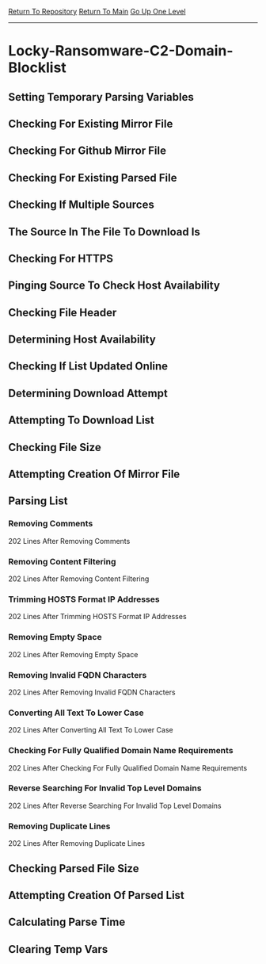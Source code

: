 [Return To Repository](https://github.com/deathbybandaid/piholeparser/)
[Return To Main](https://github.com/deathbybandaid/piholeparser/blob/master/RecentRunLogs/Mainlog.md)
[Go Up One Level](https://github.com/deathbybandaid/piholeparser/blob/master/RecentRunLogs/TopLevelScripts/30-Processing-Blacklists.md)
____________________________________
# Locky-Ransomware-C2-Domain-Blocklist
## Setting Temporary Parsing Variables
## Checking For Existing Mirror File
## Checking For Github Mirror File
## Checking For Existing Parsed File
## Checking If Multiple Sources
## The Source In The File To Download Is
## Checking For HTTPS
## Pinging Source To Check Host Availability
## Checking File Header
## Determining Host Availability
## Checking If List Updated Online
## Determining Download Attempt
## Attempting To Download List
## Checking File Size
## Attempting Creation Of Mirror File
## Parsing List
### Removing Comments
202 Lines After Removing Comments
### Removing Content Filtering
202 Lines After Removing Content Filtering
### Trimming HOSTS Format IP Addresses
202 Lines After Trimming HOSTS Format IP Addresses
### Removing Empty Space
202 Lines After Removing Empty Space
### Removing Invalid FQDN Characters
202 Lines After Removing Invalid FQDN Characters
### Converting All Text To Lower Case
202 Lines After Converting All Text To Lower Case
### Checking For Fully Qualified Domain Name Requirements
202 Lines After Checking For Fully Qualified Domain Name Requirements
### Reverse Searching For Invalid Top Level Domains
202 Lines After Reverse Searching For Invalid Top Level Domains
### Removing Duplicate Lines
202 Lines After Removing Duplicate Lines
## Checking Parsed File Size
## Attempting Creation Of Parsed List
## Calculating Parse Time
## Clearing Temp Vars
